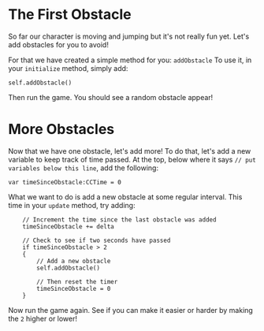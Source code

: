 The First Obstacle
==================

So far our character is moving and jumping but it's not really fun yet. Let's add obstacles
for you to avoid!

For that we have created a simple method for you: ```addObstacle``` To use it, in your ```initialize```
method, simply add:

	self.addObstacle()

Then run the game. You should see a random obstacle appear!

More Obstacles
==============

Now that we have one obstacle, let's add more! To do that, let's add a new variable to keep track of time passed. At the top,
below where it says ```// put variables below this line```, add the following:

	var timeSinceObstacle:CCTime = 0


What we want to do is add a new obstacle at some regular interval.
This time in your ```update``` method, try adding:
        
    	// Increment the time since the last obstacle was added
        timeSinceObstacle += delta
        
        // Check to see if two seconds have passed
        if timeSinceObstacle > 2
        {
        	// Add a new obstacle
            self.addObstacle()
            
            // Then reset the timer
            timeSinceObstacle = 0
        }

Now run the game again. See if you can make it easier or harder by making
the ```2``` higher or lower!